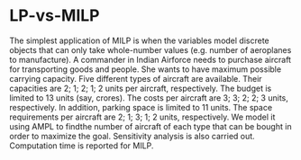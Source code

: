 # LP-vs-MILP
The simplest application of MILP is when the variables model discrete objects that can only take whole-number values (e.g. number of aeroplanes to manufacture). A commander in Indian Airforce needs to purchase aircraft for transporting goods and people. She wants to have maximum possible carrying capacity. Five different types of aircraft are available. Their capacities are 2; 1; 2; 1; 2 units per aircraft, respectively. The budget is limited to 13 units (say, crores). The costs per aircraft are 3; 3; 2; 2; 3 units, respectively. In addition, parking space is limited to 11 units. The space requirements per aircraft are 2; 1; 3; 1; 2 units, respectively. We model it using AMPL to findthe number of aircraft of each type that can be bought in order to maximize the goal. Sensitivity analysis is also carried out. Computation time is reported for MILP.

